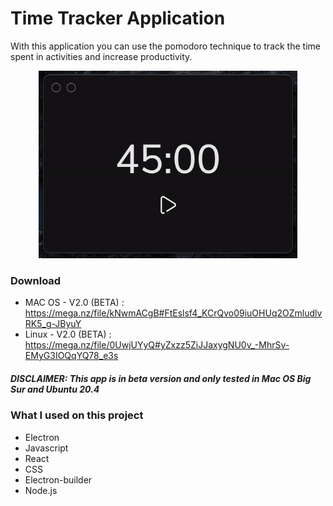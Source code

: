# Time Tracker Application

With this application you can use the pomodoro technique to track the time spent in activities and increase productivity.

<p align="center" >
  <img src="./demo.gif" style="height: 300px">
</p>

### Download

- MAC OS - V2.0 (BETA) : https://mega.nz/file/kNwmACgB#FtEslsf4_KCrQvo09iuOHUq2OZmludlvRK5_g-JByuY
- Linux - V2.0 (BETA) : https://mega.nz/file/0UwjUYyQ#yZxzz5ZiJJaxygNU0v_-MhrSv-EMyG3IOQqYQ78_e3s

##### DISCLAIMER: This app is in beta version and only tested in Mac OS Big Sur and Ubuntu 20.4

### What I used on this project

- Electron
- Javascript
- React
- CSS
- Electron-builder
- Node.js
